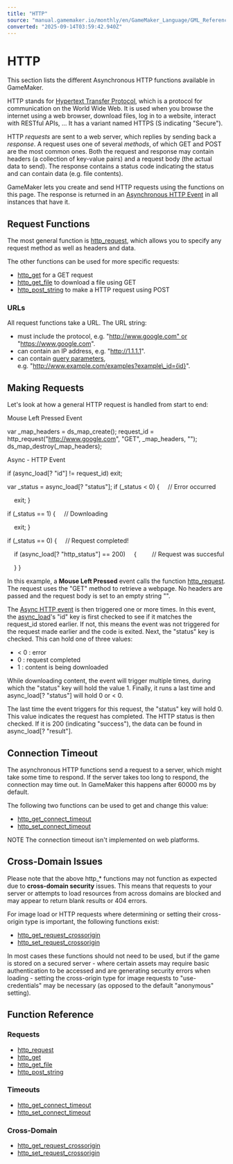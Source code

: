 ```yaml
---
title: "HTTP"
source: "manual.gamemaker.io/monthly/en/GameMaker_Language/GML_Reference/Asynchronous_Functions/HTTP/HTTP.htm"
converted: "2025-09-14T03:59:42.940Z"
---
```


# HTTP

This section lists the different Asynchronous HTTP functions available in GameMaker.

HTTP stands for [Hypertext Transfer Protocol](https://en.wikipedia.org/wiki/HTTP), which is a protocol for communication on the World Wide Web. It is used when you browse the internet using a web browser, download files, log in to a website, interact with RESTful APIs, ... It has a variant named HTTPS (S indicating "Secure").

HTTP _requests_ are sent to a web server, which replies by sending back a _response_. A request uses one of several _methods_, of which GET and POST are the most common ones. Both the request and response may contain headers (a collection of key-value pairs) and a request body (the actual data to send). The response contains a status code indicating the status and can contain data (e.g. file contents).

GameMaker lets you create and send HTTP requests using the functions on this page. The response is returned in an [Asynchronous HTTP Event](../../../../The_Asset_Editors/Object_Properties/Async_Events/HTTP.md) in all instances that have it.

## Request Functions

The most general function is [http\_request](http_request.htm), which allows you to specify any request method as well as headers and data.

The other functions can be used for more specific requests:

-   [http\_get](http_get.htm) for a GET request
-   [http\_get\_file](http_get_file.htm) to download a file using GET
-   [http\_post\_string](http_post_string.htm) to make a HTTP request using POST

### URLs

All request functions take a URL. The URL string:

-   must include the protocol, e.g. "http://www.google.com" or "https://www.google.com".
-   can contain an IP address, e.g. "http://1.1.1.1".
-   can contain [query parameters](https://en.wikipedia.org/wiki/Query_string), e.g. "http://www.example.com/examples?example\_id={id}".

## Making Requests

Let's look at how a general HTTP request is handled from start to end:

Mouse Left Pressed Event

var \_map\_headers = ds\_map\_create();
request\_id = http\_request("http://www.google.com", "GET", \_map\_headers, "");
ds\_map\_destroy(\_map\_headers);

Async - HTTP Event

if (async\_load\[? "id"\] != request\_id) exit;

var \_status = async\_load\[? "status"\];
if (\_status < 0)
{
    // Error occurred

    exit;
}

if (\_status == 1)
{
    // Downloading

    exit;
}

if (\_status == 0)
{
    // Request completed!

    if (async\_load\[? "http\_status"\] == 200)
    {
        // Request was succesful

    }
}

In this example, a **Mouse Left Pressed** event calls the function [http\_request](http_request.htm). The request uses the "GET" method to retrieve a webpage. No headers are passed and the request body is set to an empty string "".

The [Async HTTP event](../../../../The_Asset_Editors/Object_Properties/Async_Events/HTTP.md) is then triggered one or more times. In this event, the [async\_load](../../../GML_Overview/Variables/Builtin_Global_Variables/async_load.md)'s "id" key is first checked to see if it matches the request\_id stored earlier. If not, this means the event was not triggered for the request made earlier and the code is exited. Next, the "status" key is checked. This can hold one of three values:

-   < 0 : error
-   0 : request completed
-   1 : content is being downloaded

While downloading content, the event will trigger multiple times, during which the "status" key will hold the value 1. Finally, it runs a last time and async\_load\[? "status"\] will hold 0 or < 0.

The last time the event triggers for this request, the "status" key will hold 0. This value indicates the request has completed. The HTTP status is then checked. If it is 200 (indicating "success"), the data can be found in async\_load\[? "result"\].

## Connection Timeout

The asynchronous HTTP functions send a request to a server, which might take some time to respond. If the server takes too long to respond, the connection may time out. In GameMaker this happens after 60000 ms by default.

The following two functions can be used to get and change this value:

-   [http\_get\_connect\_timeout](http_get_connect_timeout.htm)
-   [http\_set\_connect\_timeout](http_set_connect_timeout.htm)

NOTE The connection timeout isn't implemented on web platforms.

## Cross-Domain Issues

Please note that the above http\_\* functions may not function as expected due to **cross-domain security** issues. This means that requests to your server or attempts to load resources from across domains are blocked and may appear to return blank results or 404 errors.

For image load or HTTP requests where determining or setting their cross-origin type is important, the following functions exist:

-   [http\_get\_request\_crossorigin](http_get_request_crossorigin.htm)
-   [http\_set\_request\_crossorigin](http_set_request_crossorigin.htm)

In most cases these functions should not need to be used, but if the game is stored on a secured server - where certain assets may require basic authentication to be accessed and are generating security errors when loading - setting the cross-origin type for image requests to "use-credentials" may be necessary (as opposed to the default "anonymous" setting).

## Function Reference

### Requests

-   [http\_request](http_request.htm)
-   [http\_get](http_get.htm)
-   [http\_get\_file](http_get_file.htm)
-   [http\_post\_string](http_post_string.htm)

### Timeouts

-   [http\_get\_connect\_timeout](http_get_connect_timeout.htm)
-   [http\_set\_connect\_timeout](http_set_connect_timeout.htm)

### Cross-Domain

-   [http\_get\_request\_crossorigin](http_get_request_crossorigin.htm)
-   [http\_set\_request\_crossorigin](http_set_request_crossorigin.htm)